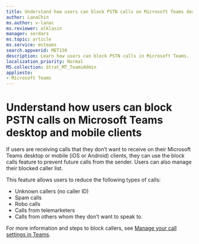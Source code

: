 ```yaml
---
title: Understand how users can block PSTN calls on Microsoft Teams desktop and mobile clients
author: LanaChin
ms.author: v-lanac
ms.reviewer: alklasin
manager: serdars
ms.topic: article
ms.service: msteams
search.appverid: MET150
description: Learn how users can block PSTN calls in Microsoft Teams. 
localization_priority: Normal
MS.collection: Strat_MT_TeamsAdmin
appliesto: 
- Microsoft Teams
---
```


# Understand how users can block PSTN calls on Microsoft Teams desktop and mobile clients

If users are receiving calls that they don’t want to receive on their Microsoft Teams desktop or mobile (iOS or Android) clients, they can use the block calls feature to prevent future calls from the sender. Users can also manage their blocked caller list.

This feature allows users to reduce the following types of calls:

- Unknown callers (no  caller ID)
- Spam calls
- Robo calls
- Calls from telemarketers
- Calls from others whom they don’t want to speak to.

For more information and steps to block callers, see [Manage your call settings in Teams](https://support.office.com/article/Manage-your-call-settings-in-Teams-456cb611-3477-496f-b31a-6ab752a7595f).
